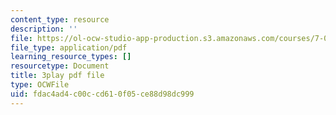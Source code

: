 ```yaml
---
content_type: resource
description: ''
file: https://ol-ocw-studio-app-production.s3.amazonaws.com/courses/7-01sc-fundamentals-of-biology-fall-2011/fdac4ad4c00ccd610f05ce88d98dc999_CT9lYy6qSfg.pdf
file_type: application/pdf
learning_resource_types: []
resourcetype: Document
title: 3play pdf file
type: OCWFile
uid: fdac4ad4-c00c-cd61-0f05-ce88d98dc999
---
```

